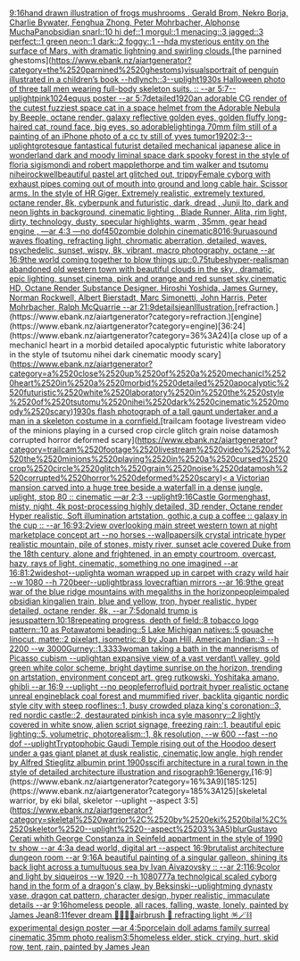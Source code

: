 [9:16](https://www.ebank.nz/aiartgenerator?category=9%3A16)[hand drawn illustration of frogs mushrooms , Gerald Brom, Nekro Borja, Charlie Bywater, Fenghua Zhong, Peter Mohrbacher, Alphonse Mucha](https://www.ebank.nz/aiartgenerator?category=hand%2520drawn%2520illustration%2520of%2520frogs%2520mushrooms%2520%2C%2520Gerald%2520Brom%2C%2520Nekro%2520Borja%2C%2520Charlie%2520Bywater%2C%2520Fenghua%2520Zhong%2C%2520Peter%2520Mohrbacher%2C%2520Alphonse%2520Mucha)[Pan](https://www.ebank.nz/aiartgenerator?category=Pan)[obsidian snarl::10 hi def::1 morgul::1  menacing::3 jagged::3 perfect::1 green neon::1 dark::2 foggy::1 --hd](https://www.ebank.nz/aiartgenerator?category=obsidian%2520snarl%3A%3A10%2520hi%2520def%3A%3A1%2520morgul%3A%3A1%2520%2520menacing%3A%3A3%2520jagged%3A%3A3%2520perfect%3A%3A1%2520green%2520neon%3A%3A1%2520dark%3A%3A2%2520foggy%3A%3A1%2520--hd)[a mysterious entity on the surface of Mars, with dramatic lightning and swirling clouds.](https://www.ebank.nz/aiartgenerator?category=a%2520mysterious%2520entity%2520on%2520the%2520surface%2520of%2520Mars%2C%2520with%2520dramatic%2520lightning%2520and%2520swirling%2520clouds.)[the parnined ghestoms](https://www.ebank.nz/aiartgenerator?category=the%2520parnined%2520ghestoms)[visuals](https://www.ebank.nz/aiartgenerator?category=visuals)[portrait of penguin illustrated in a children’s book --hd](https://www.ebank.nz/aiartgenerator?category=portrait%2520of%2520penguin%2520illustrated%2520in%2520a%2520children%E2%80%99s%2520book%2520--hd)[lynch::3](https://www.ebank.nz/aiartgenerator?category=lynch%3A%3A3)[--uplight](https://www.ebank.nz/aiartgenerator?category=--uplight)[](https://www.ebank.nz/aiartgenerator?category=)[1930s Halloween photo of three tall men wearing full-body skeleton suits. :: --ar 5:7](https://www.ebank.nz/aiartgenerator?category=1930s%2520Halloween%2520photo%2520of%2520three%2520tall%2520men%2520wearing%2520full-body%2520skeleton%2520suits.%2520%3A%3A%2520--ar%25205%3A7)[--uplight](https://www.ebank.nz/aiartgenerator?category=--uplight)[pink](https://www.ebank.nz/aiartgenerator?category=pink)[1024](https://www.ebank.nz/aiartgenerator?category=1024)[equus poster --ar 5:7](https://www.ebank.nz/aiartgenerator?category=equus%2520poster%2520--ar%25205%3A7)[detailed](https://www.ebank.nz/aiartgenerator?category=detailed)[1920](https://www.ebank.nz/aiartgenerator?category=1920)[an adorable CG render of the cutest fuzziest space cat in a space helmet from the Adorable Nebula by Beeple, octane render, galaxy reflective golden eyes, golden fluffy long-haired cat, round face, big eyes, so adorable](https://www.ebank.nz/aiartgenerator?category=an%2520adorable%2520CG%2520render%2520of%2520the%2520cutest%2520fuzziest%2520space%2520cat%2520in%2520a%2520space%2520helmet%2520from%2520the%2520Adorable%2520Nebula%2520by%2520Beeple%2C%2520octane%2520render%2C%2520galaxy%2520reflective%2520golden%2520eyes%2C%2520golden%2520fluffy%2520long-haired%2520cat%2C%2520round%2520face%2C%2520big%2520eyes%2C%2520so%2520adorable)[lighting](https://www.ebank.nz/aiartgenerator?category=lighting)[a 70mm film still of a painting of an iPhone photo of a cc tv still of yves tumor](https://www.ebank.nz/aiartgenerator?category=a%252070mm%2520film%2520still%2520of%2520a%2520painting%2520of%2520an%2520iPhone%2520photo%2520of%2520a%2520cc%2520tv%2520still%2520of%2520yves%2520tumor)[1920](https://www.ebank.nz/aiartgenerator?category=1920)[2:3](https://www.ebank.nz/aiartgenerator?category=2%3A3)[--uplight](https://www.ebank.nz/aiartgenerator?category=--uplight)[grotesque fantastical futurist detailed mechanical japanese alice in wonderland dark and moody liminal space dark spooky forest in the style of floria sigismondi and robert mapplethorpe and tim walker and tsutomu nihei](https://www.ebank.nz/aiartgenerator?category=grotesque%2520fantastical%2520futurist%2520detailed%2520mechanical%2520japanese%2520alice%2520in%2520wonderland%2520dark%2520and%2520moody%2520liminal%2520space%2520dark%2520spooky%2520forest%2520in%2520the%2520style%2520of%2520floria%2520sigismondi%2520and%2520robert%2520mapplethorpe%2520and%2520tim%2520walker%2520and%2520tsutomu%2520nihei)[rockwell](https://www.ebank.nz/aiartgenerator?category=rockwell)[beautiful pastel art glitched out, trippy](https://www.ebank.nz/aiartgenerator?category=beautiful%2520pastel%2520art%2520glitched%2520out%2C%2520trippy)[Female cyborg with exhaust pipes coming out of mouth into ground and long cable hair. Scissor arms. In the style of HR Giger. Extremely realistic, extremely textured, octane render, 8k, cyberpunk and futuristic, dark, dread , Junji Ito, dark and neon lights in background, cinematic lighting , Blade Runner, Alita, rim light, dirty, technology, dusty, specular highlights, warm , 35mm, gear head engine , —ar 4:3 —no dof](https://www.ebank.nz/aiartgenerator?category=Female%2520cyborg%2520with%2520exhaust%2520pipes%2520coming%2520out%2520of%2520mouth%2520into%2520ground%2520and%2520long%2520cable%2520hair.%2520Scissor%2520arms.%2520In%2520the%2520style%2520of%2520HR%2520Giger.%2520Extremely%2520realistic%2C%2520extremely%2520textured%2C%2520octane%2520render%2C%25208k%2C%2520cyberpunk%2520and%2520futuristic%2C%2520dark%2C%2520dread%2520%2C%2520Junji%2520Ito%2C%2520dark%2520and%2520neon%2520lights%2520in%2520background%2C%2520cinematic%2520lighting%2520%2C%2520Blade%2520Runner%2C%2520Alita%2C%2520rim%2520light%2C%2520dirty%2C%2520technology%2C%2520dusty%2C%2520specular%2520highlights%2C%2520warm%2520%2C%252035mm%2C%2520gear%2520head%2520engine%2520%2C%2520%E2%80%94ar%25204%3A3%2520%E2%80%94no%2520dof)[450](https://www.ebank.nz/aiartgenerator?category=450)[zombie dolphin cinematic](https://www.ebank.nz/aiartgenerator?category=zombie%2520dolphin%2520cinematic)[80](https://www.ebank.nz/aiartgenerator?category=80)[16:9](https://www.ebank.nz/aiartgenerator?category=16%3A9)[urua](https://www.ebank.nz/aiartgenerator?category=urua)[sound waves floating, refracting light, chromatic aberration, detailed, waves, psychedelic, sunset, wispy, 8k, vibrant, macro photography, octane --ar 16:9](https://www.ebank.nz/aiartgenerator?category=sound%2520waves%2520floating%2C%2520refracting%2520light%2C%2520chromatic%2520aberration%2C%2520detailed%2C%2520waves%2C%2520psychedelic%2C%2520sunset%2C%2520wispy%2C%25208k%2C%2520vibrant%2C%2520macro%2520photography%2C%2520octane%2520--ar%252016%3A9)[the world coming together to blow things up](https://www.ebank.nz/aiartgenerator?category=the%2520world%2520coming%2520together%2520to%2520blow%2520things%2520up)[::0.75](https://www.ebank.nz/aiartgenerator?category=%3A%3A0.75)[tubes](https://www.ebank.nz/aiartgenerator?category=tubes)[hyper-realism](https://www.ebank.nz/aiartgenerator?category=hyper-realism)[an abandoned old western town with beautiful clouds  in the sky , dramatic, epic lighting, sunset,cinema, pink and orange and red sunset sky,cinematic HD, Octane Render Substance Designer. Hiroshi Yoshida, James Gurney, Norman Rockwell, Albert Bierstadt, Marc Simonetti, John Harris, Peter Mohrbacher, Ralph McQuarrie --ar 21:9](https://www.ebank.nz/aiartgenerator?category=an%2520abandoned%2520old%2520western%2520town%2520with%2520beautiful%2520clouds%2520%2520in%2520the%2520sky%2520%2C%2520dramatic%2C%2520epic%2520lighting%2C%2520sunset%2Ccinema%2C%2520pink%2520and%2520orange%2520and%2520red%2520sunset%2520sky%2Ccinematic%2520HD%2C%2520Octane%2520Render%2520Substance%2520Designer.%2520Hiroshi%2520Yoshida%2C%2520James%2520Gurney%2C%2520Norman%2520Rockwell%2C%2520Albert%2520Bierstadt%2C%2520Marc%2520Simonetti%2C%2520John%2520Harris%2C%2520Peter%2520Mohrbacher%2C%2520Ralph%2520McQuarrie%2520--ar%252021%3A9)[details](https://www.ebank.nz/aiartgenerator?category=details)[jean](https://www.ebank.nz/aiartgenerator?category=jean)[Illustration.](https://www.ebank.nz/aiartgenerator?category=Illustration.)[refraction.](https://www.ebank.nz/aiartgenerator?category=refraction.)[engine](https://www.ebank.nz/aiartgenerator?category=engine)[36:24](https://www.ebank.nz/aiartgenerator?category=36%3A24)[a close up of a mechanicl heart in a morbid detailed apocalyptic futuristic white laboratory in the style of tsutomu nihei dark cinematic moody scary](https://www.ebank.nz/aiartgenerator?category=a%2520close%2520up%2520of%2520a%2520mechanicl%2520heart%2520in%2520a%2520morbid%2520detailed%2520apocalyptic%2520futuristic%2520white%2520laboratory%2520in%2520the%2520style%2520of%2520tsutomu%2520nihei%2520dark%2520cinematic%2520moody%2520scary)[1930s flash photograph of a tall gaunt undertaker and a man in a skeleton costume in a cornfield.](https://www.ebank.nz/aiartgenerator?category=1930s%2520flash%2520photograph%2520of%2520a%2520tall%2520gaunt%2520undertaker%2520and%2520a%2520man%2520in%2520a%2520skeleton%2520costume%2520in%2520a%2520cornfield.)[trailcam footage livestream video of the minions playing in a cursed crop circle glitch grain noise datamosh corrupted horror deformed scary](https://www.ebank.nz/aiartgenerator?category=trailcam%2520footage%2520livestream%2520video%2520of%2520the%2520minions%2520playing%2520in%2520a%2520cursed%2520crop%2520circle%2520glitch%2520grain%2520noise%2520datamosh%2520corrupted%2520horror%2520deformed%2520scary)[< a Victorian mansion carved into a huge tree beside a waterfall in a dense jungle, uplight, stop 80 :: cinematic —ar 2:3 --uplight](https://www.ebank.nz/aiartgenerator?category=%3C%2520a%2520Victorian%2520mansion%2520carved%2520into%2520a%2520huge%2520tree%2520beside%2520a%2520waterfall%2520in%2520a%2520dense%2520jungle%2C%2520uplight%2C%2520stop%252080%2520%3A%3A%2520cinematic%2520%E2%80%94ar%25202%3A3%2520--uplight)[9:16](https://www.ebank.nz/aiartgenerator?category=9%3A16)[Castle Gormenghast, misty, night, 4k post-processing highly detailed, 3D render, Octane render Hyper realistic, Soft illumination artstation, gothic,](https://www.ebank.nz/aiartgenerator?category=Castle%2520Gormenghast%2C%2520misty%2C%2520night%2C%25204k%2520post-processing%2520highly%2520detailed%2C%25203D%2520render%2C%2520Octane%2520render%2520Hyper%2520realistic%2C%2520Soft%2520illumination%2520artstation%2C%2520gothic%2C)[a cup a coffee :: galaxy in the cup :: --ar 16:9](https://www.ebank.nz/aiartgenerator?category=a%2520cup%2520a%2520coffee%2520%3A%3A%2520galaxy%2520in%2520the%2520cup%2520%3A%3A%2520--ar%252016%3A9)[3:2](https://www.ebank.nz/aiartgenerator?category=3%3A2)[view overlooking main street western town at night marketplace concept art --no horses --wallpaper](https://www.ebank.nz/aiartgenerator?category=view%2520overlooking%2520main%2520street%2520western%2520town%2520at%2520night%2520marketplace%2520concept%2520art%2520--no%2520horses%2520--wallpaper)[silk crystal intricate hyper realistic mountain, pile of stones, misty river, sunset acle covered Duke from the 18th century, alone and frightened, in an empty courtroom, overcast, hazy, rays of light, cinematic, something no one imagined --ar 16:8](https://www.ebank.nz/aiartgenerator?category=silk%2520crystal%2520intricate%2520hyper%2520realistic%2520mountain%2C%2520pile%2520of%2520stones%2C%2520misty%2520river%2C%2520sunset%2520acle%2520covered%2520Duke%2520from%2520the%252018th%2520century%2C%2520alone%2520and%2520frightened%2C%2520in%2520an%2520empty%2520courtroom%2C%2520overcast%2C%2520hazy%2C%2520rays%2520of%2520light%2C%2520cinematic%2C%2520something%2520no%2520one%2520imagined%2520--ar%252016%3A8)[1:2](https://www.ebank.nz/aiartgenerator?category=1%3A2)[wideshot](https://www.ebank.nz/aiartgenerator?category=wideshot)[--uplight](https://www.ebank.nz/aiartgenerator?category=--uplight)[a woman wrapped up in carpet with crazy wild hair --w 1080 --h 720](https://www.ebank.nz/aiartgenerator?category=a%2520woman%2520wrapped%2520up%2520in%2520carpet%2520with%2520crazy%2520wild%2520hair%2520--w%25201080%2520--h%2520720)[beer](https://www.ebank.nz/aiartgenerator?category=beer)[--uplight](https://www.ebank.nz/aiartgenerator?category=--uplight)[brass lovecraftian mirrors --ar 16:9](https://www.ebank.nz/aiartgenerator?category=brass%2520lovecraftian%2520mirrors%2520--ar%252016%3A9)[the great war of the blue ridge mountains with megaliths in the horizon](https://www.ebank.nz/aiartgenerator?category=the%2520great%2520war%2520of%2520the%2520blue%2520ridge%2520mountains%2520with%2520megaliths%2520in%2520the%2520horizon)[people](https://www.ebank.nz/aiartgenerator?category=people)[impaled obsidian king](https://www.ebank.nz/aiartgenerator?category=impaled%2520obsidian%2520king)[alien train, blue and yellow, tron, hyper realistic, hyper detailed, octane render, 8k, --ar 7:5](https://www.ebank.nz/aiartgenerator?category=alien%2520train%2C%2520blue%2520and%2520yellow%2C%2520tron%2C%2520hyper%2520realistic%2C%2520hyper%2520detailed%2C%2520octane%2520render%2C%25208k%2C%2520--ar%25207%3A5)[donald trump is jesus](https://www.ebank.nz/aiartgenerator?category=donald%2520trump%2520is%2520jesus)[pattern,](https://www.ebank.nz/aiartgenerator?category=pattern%2C)[10:18](https://www.ebank.nz/aiartgenerator?category=10%3A18)[repeating progress, depth of field::8 tobacco logo pattern::10 as Potawatomi beading::5 Lake Michigan natives::5 gouache linocut, matte::2 pixelart, isometric::8 by Joan Hill, American Indian::3 --h 2200 --w 3000](https://www.ebank.nz/aiartgenerator?category=repeating%2520progress%2C%2520depth%2520of%2520field%3A%3A8%2520tobacco%2520logo%2520pattern%3A%3A10%2520as%2520Potawatomi%2520beading%3A%3A5%2520Lake%2520Michigan%2520natives%3A%3A5%2520gouache%2520linocut%2C%2520matte%3A%3A2%2520pixelart%2C%2520isometric%3A%3A8%2520by%2520Joan%2520Hill%2C%2520American%2520Indian%3A%3A3%2520--h%25202200%2520--w%25203000)[Gurney::1.3333](https://www.ebank.nz/aiartgenerator?category=Gurney%3A%3A1.3333)[woman taking a bath in the mannerisms of Picasso cubism --uplight](https://www.ebank.nz/aiartgenerator?category=woman%2520taking%2520a%2520bath%2520in%2520the%2520mannerisms%2520of%2520Picasso%2520cubism%2520--uplight)[an expansive view of a vast verdant\ valley, gold green white color scheme, bright daytime sunrise on the horizon, trending on artstation, environment concept art, greg rutkowski, Yoshitaka amano, ghibli --ar 16:9 --uplight --no people](https://www.ebank.nz/aiartgenerator?category=an%2520expansive%2520view%2520of%2520a%2520vast%2520verdant%5C%2520valley%2C%2520gold%2520green%2520white%2520color%2520scheme%2C%2520bright%2520daytime%2520sunrise%2520on%2520the%2520horizon%2C%2520trending%2520on%2520artstation%2C%2520environment%2520concept%2520art%2C%2520greg%2520rutkowski%2C%2520Yoshitaka%2520amano%2C%2520ghibli%2520--ar%252016%3A9%2520--uplight%2520--no%2520people)[ferrofluid portrait hyper realistic octane unreal engine](https://www.ebank.nz/aiartgenerator?category=ferrofluid%2520portrait%2520hyper%2520realistic%2520octane%2520unreal%2520engine)[black coal forest and mummified river, backlit](https://www.ebank.nz/aiartgenerator?category=black%2520coal%2520forest%2520and%2520mummified%2520river%2C%2520backlit)[a gigantic nordic style city with steep rooflines::1, busy crowded plaza king's coronation::3, red nordic castle::2, destaurated pinkish inca syle masonry::2 lightly covered in white snow, alien script signage, freezing rain::1, beautiful epic lighting::5, volumetric, photorealism::1, 8k resolution, --w 600 --fast --no dof --uplight](https://www.ebank.nz/aiartgenerator?category=a%2520gigantic%2520nordic%2520style%2520city%2520with%2520steep%2520rooflines%3A%3A1%2C%2520busy%2520crowded%2520plaza%2520king%27s%2520coronation%3A%3A3%2C%2520red%2520nordic%2520castle%3A%3A2%2C%2520destaurated%2520pinkish%2520inca%2520syle%2520masonry%3A%3A2%2520lightly%2520covered%2520in%2520white%2520snow%2C%2520alien%2520script%2520signage%2C%2520freezing%2520rain%3A%3A1%2C%2520beautiful%2520epic%2520lighting%3A%3A5%2C%2520volumetric%2C%2520photorealism%3A%3A1%2C%25208k%2520resolution%2C%2520--w%2520600%2520--fast%2520--no%2520dof%2520--uplight)[Tryptophobic Gaudi Temple rising out of the Hoodoo desert under a gas giant planet at dusk realistic, cinematic,low angle, high render by Alfred Stieglitz albumin print 1900s](https://www.ebank.nz/aiartgenerator?category=Tryptophobic%2520Gaudi%2520Temple%2520rising%2520out%2520of%2520the%2520Hoodoo%2520desert%2520under%2520a%2520gas%2520giant%2520planet%2520at%2520dusk%2520realistic%2C%2520cinematic%2Clow%2520angle%2C%2520high%2520render%2520by%2520Alfred%2520Stieglitz%2520albumin%2520print%25201900s)[scifi architecture in a rural town in the style of detailed architecture illustration and risograph](https://www.ebank.nz/aiartgenerator?category=scifi%2520architecture%2520in%2520a%2520rural%2520town%2520in%2520the%2520style%2520of%2520detailed%2520architecture%2520illustration%2520and%2520risograph)[9:16](https://www.ebank.nz/aiartgenerator?category=9%3A16)[energy.](https://www.ebank.nz/aiartgenerator?category=energy.)[16:9](https://www.ebank.nz/aiartgenerator?category=16%3A9)[185:125](https://www.ebank.nz/aiartgenerator?category=185%3A125)[skeletal warrior, by eki bilal, skeletor --uplight --aspect 3:5](https://www.ebank.nz/aiartgenerator?category=skeletal%2520warrior%2C%2520by%2520eki%2520bilal%2C%2520skeletor%2520--uplight%2520--aspect%25203%3A5)[blur](https://www.ebank.nz/aiartgenerator?category=blur)[Gustavo Cerati whith George Constanza in Seinfeld appartment in the style of 1990 tv show --ar 4:3](https://www.ebank.nz/aiartgenerator?category=Gustavo%2520Cerati%2520whith%2520George%2520Constanza%2520in%2520Seinfeld%2520appartment%2520in%2520the%2520style%2520of%25201990%2520tv%2520show%2520--ar%25204%3A3)[a dead world, digital art --aspect 16:9](https://www.ebank.nz/aiartgenerator?category=a%2520dead%2520world%2C%2520digital%2520art%2520--aspect%252016%3A9)[brutalist architecture dungeon room --ar 9:16](https://www.ebank.nz/aiartgenerator?category=brutalist%2520architecture%2520dungeon%2520room%2520--ar%25209%3A16)[A beautiful painting of a singular galleon, shining its back light across a tumultuous sea by Ivan Aivazovsky :: --ar 2:1](https://www.ebank.nz/aiartgenerator?category=A%2520beautiful%2520painting%2520of%2520a%2520singular%2520galleon%2C%2520shining%2520its%2520back%2520light%2520across%2520a%2520tumultuous%2520sea%2520by%2520Ivan%2520Aivazovsky%2520%3A%3A%2520--ar%25202%3A1)[16:9](https://www.ebank.nz/aiartgenerator?category=16%3A9)[color and light by siqueiros --w 1920 --h 1080](https://www.ebank.nz/aiartgenerator?category=color%2520and%2520light%2520by%2520siqueiros%2520--w%25201920%2520--h%25201080)[777](https://www.ebank.nz/aiartgenerator?category=777)[a technolgical scaled cyborg hand in the form of a dragon's claw, by Beksinski](https://www.ebank.nz/aiartgenerator?category=a%2520technolgical%2520scaled%2520cyborg%2520hand%2520in%2520the%2520form%2520of%2520a%2520dragon%27s%2520claw%2C%2520by%2520Beksinski)[--uplight](https://www.ebank.nz/aiartgenerator?category=--uplight)[ming dynasty vase, dragon cat pattern, character design, hyper realistic, immaculate details --ar 9:16](https://www.ebank.nz/aiartgenerator?category=ming%2520dynasty%2520vase%2C%2520dragon%2520cat%2520pattern%2C%2520character%2520design%2C%2520hyper%2520realistic%2C%2520immaculate%2520details%2520--ar%25209%3A16)[homeless people, all races, falling, waste, lonely, painted by James Jean](https://www.ebank.nz/aiartgenerator?category=homeless%2520people%2C%2520all%2520races%2C%2520falling%2C%2520waste%2C%2520lonely%2C%2520painted%2520by%2520James%2520Jean)[8:11](https://www.ebank.nz/aiartgenerator?category=8%3A11)[fever dream 🩻💈🔮🧪airbrush 🪩 refracting light 🪅🪄⛓ experimental design poster —ar 4:5](https://www.ebank.nz/aiartgenerator?category=fever%2520dream%2520%F0%9F%A9%BB%F0%9F%92%88%F0%9F%94%AE%F0%9F%A7%AAairbrush%2520%F0%9F%AA%A9%2520refracting%2520light%2520%F0%9F%AA%85%F0%9F%AA%84%E2%9B%93%2520experimental%2520design%2520poster%2520%E2%80%94ar%25204%3A5)[porcelain doll adams family surreal cinematic 35mm photo realism](https://www.ebank.nz/aiartgenerator?category=porcelain%2520doll%2520adams%2520family%2520surreal%2520cinematic%252035mm%2520photo%2520realism)[3:5](https://www.ebank.nz/aiartgenerator?category=3%3A5)[homeless elder, stick, crying, hurt, skid row, tent, rain, painted by James Jean](https://www.ebank.nz/aiartgenerator?category=homeless%2520elder%2C%2520stick%2C%2520crying%2C%2520hurt%2C%2520skid%2520row%2C%2520tent%2C%2520rain%2C%2520painted%2520by%2520James%2520Jean)